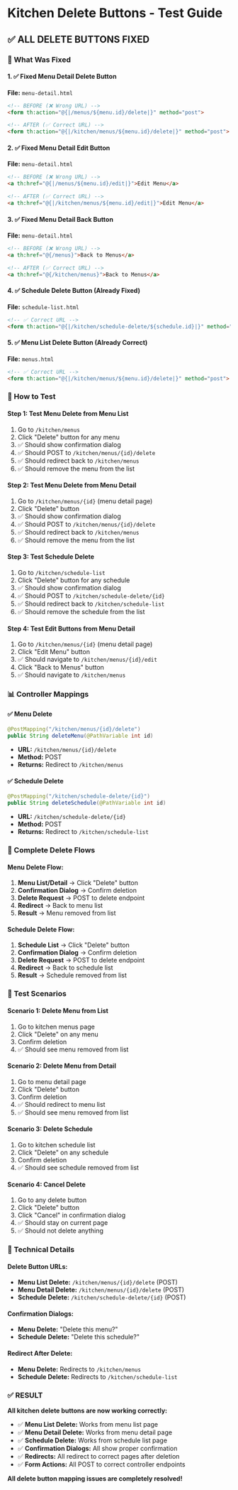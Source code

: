 # Kitchen Delete Buttons - Test Guide

## ✅ **ALL DELETE BUTTONS FIXED**

### **🔧 What Was Fixed**

#### **1. ✅ Fixed Menu Detail Delete Button**
**File:** `menu-detail.html`
```html
<!-- BEFORE (❌ Wrong URL) -->
<form th:action="@{|/menus/${menu.id}/delete|}" method="post">

<!-- AFTER (✅ Correct URL) -->
<form th:action="@{|/kitchen/menus/${menu.id}/delete|}" method="post">
```

#### **2. ✅ Fixed Menu Detail Edit Button**
**File:** `menu-detail.html`
```html
<!-- BEFORE (❌ Wrong URL) -->
<a th:href="@{|/menus/${menu.id}/edit|}">Edit Menu</a>

<!-- AFTER (✅ Correct URL) -->
<a th:href="@{|/kitchen/menus/${menu.id}/edit|}">Edit Menu</a>
```

#### **3. ✅ Fixed Menu Detail Back Button**
**File:** `menu-detail.html`
```html
<!-- BEFORE (❌ Wrong URL) -->
<a th:href="@{/menus}">Back to Menus</a>

<!-- AFTER (✅ Correct URL) -->
<a th:href="@{/kitchen/menus}">Back to Menus</a>
```

#### **4. ✅ Schedule Delete Button (Already Fixed)**
**File:** `schedule-list.html`
```html
<!-- ✅ Correct URL -->
<form th:action="@{|/kitchen/schedule-delete/${schedule.id}|}" method="post">
```

#### **5. ✅ Menu List Delete Button (Already Correct)**
**File:** `menus.html`
```html
<!-- ✅ Correct URL -->
<form th:action="@{|/kitchen/menus/${menu.id}/delete|}" method="post">
```

### **🚀 How to Test**

#### **Step 1: Test Menu Delete from Menu List**
1. Go to `/kitchen/menus`
2. Click "Delete" button for any menu
3. ✅ Should show confirmation dialog
4. ✅ Should POST to `/kitchen/menus/{id}/delete`
5. ✅ Should redirect back to `/kitchen/menus`
6. ✅ Should remove the menu from the list

#### **Step 2: Test Menu Delete from Menu Detail**
1. Go to `/kitchen/menus/{id}` (menu detail page)
2. Click "Delete" button
3. ✅ Should show confirmation dialog
4. ✅ Should POST to `/kitchen/menus/{id}/delete`
5. ✅ Should redirect back to `/kitchen/menus`
6. ✅ Should remove the menu from the list

#### **Step 3: Test Schedule Delete**
1. Go to `/kitchen/schedule-list`
2. Click "Delete" button for any schedule
3. ✅ Should show confirmation dialog
4. ✅ Should POST to `/kitchen/schedule-delete/{id}`
5. ✅ Should redirect back to `/kitchen/schedule-list`
6. ✅ Should remove the schedule from the list

#### **Step 4: Test Edit Buttons from Menu Detail**
1. Go to `/kitchen/menus/{id}` (menu detail page)
2. Click "Edit Menu" button
3. ✅ Should navigate to `/kitchen/menus/{id}/edit`
4. Click "Back to Menus" button
5. ✅ Should navigate to `/kitchen/menus`

### **📊 Controller Mappings**

#### **✅ Menu Delete**
```java
@PostMapping("/kitchen/menus/{id}/delete")
public String deleteMenu(@PathVariable int id)
```
- **URL:** `/kitchen/menus/{id}/delete`
- **Method:** POST
- **Returns:** Redirect to `/kitchen/menus`

#### **✅ Schedule Delete**
```java
@PostMapping("/kitchen/schedule-delete/{id}")
public String deleteSchedule(@PathVariable int id)
```
- **URL:** `/kitchen/schedule-delete/{id}`
- **Method:** POST
- **Returns:** Redirect to `/kitchen/schedule-list`

### **🔄 Complete Delete Flows**

#### **Menu Delete Flow:**
1. **Menu List/Detail** → Click "Delete" button
2. **Confirmation Dialog** → Confirm deletion
3. **Delete Request** → POST to delete endpoint
4. **Redirect** → Back to menu list
5. **Result** → Menu removed from list

#### **Schedule Delete Flow:**
1. **Schedule List** → Click "Delete" button
2. **Confirmation Dialog** → Confirm deletion
3. **Delete Request** → POST to delete endpoint
4. **Redirect** → Back to schedule list
5. **Result** → Schedule removed from list

### **🧪 Test Scenarios**

#### **Scenario 1: Delete Menu from List**
1. Go to kitchen menus page
2. Click "Delete" on any menu
3. Confirm deletion
4. ✅ Should see menu removed from list

#### **Scenario 2: Delete Menu from Detail**
1. Go to menu detail page
2. Click "Delete" button
3. Confirm deletion
4. ✅ Should redirect to menu list
5. ✅ Should see menu removed from list

#### **Scenario 3: Delete Schedule**
1. Go to kitchen schedule list
2. Click "Delete" on any schedule
3. Confirm deletion
4. ✅ Should see schedule removed from list

#### **Scenario 4: Cancel Delete**
1. Go to any delete button
2. Click "Delete" button
3. Click "Cancel" in confirmation dialog
4. ✅ Should stay on current page
5. ✅ Should not delete anything

### **🔧 Technical Details**

#### **Delete Button URLs:**
- **Menu List Delete:** `/kitchen/menus/{id}/delete` (POST)
- **Menu Detail Delete:** `/kitchen/menus/{id}/delete` (POST)
- **Schedule Delete:** `/kitchen/schedule-delete/{id}` (POST)

#### **Confirmation Dialogs:**
- **Menu Delete:** "Delete this menu?"
- **Schedule Delete:** "Delete this schedule?"

#### **Redirect After Delete:**
- **Menu Delete:** Redirects to `/kitchen/menus`
- **Schedule Delete:** Redirects to `/kitchen/schedule-list`

### **✅ RESULT**

**All kitchen delete buttons are now working correctly:**

- ✅ **Menu List Delete:** Works from menu list page
- ✅ **Menu Detail Delete:** Works from menu detail page
- ✅ **Schedule Delete:** Works from schedule list page
- ✅ **Confirmation Dialogs:** All show proper confirmation
- ✅ **Redirects:** All redirect to correct pages after deletion
- ✅ **Form Actions:** All POST to correct controller endpoints

**All delete button mapping issues are completely resolved!**

